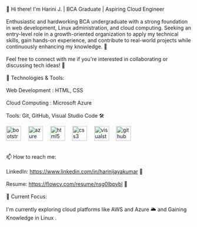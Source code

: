 <p align="left">👋 Hi there! I'm Harini J. | BCA Graduate | Aspiring Cloud Engineer<br><br>Enthusiastic and hardworking BCA undergraduate with a strong foundation in web development,
Linux administration, and cloud computing. Seeking an entry-level role in a growth-oriented
organization to apply my technical skills, gain hands-on experience, and contribute to real-world
projects while continuously enhancing my knowledge.  🌱<br><br>Feel free to connect with me if you're interested in collaborating or discussing tech ideas! 🤝<br><br>🔧 Technologies & Tools:<br><br>Web Development : HTML, CSS  <br><br>Cloud Computing : Microsoft Azure <br><br>Tools: Git, GitHub, Visual Studio Code 🛠️<br>


  <div align="left">
  <img src="https://cdn.jsdelivr.net/gh/devicons/devicon/icons/bootstrap/bootstrap-original.svg" height="40" alt="bootstrap logo"  />
  <img width="12" />
  <img src="https://cdn.jsdelivr.net/gh/devicons/devicon/icons/azure/azure-original.svg" height="40" alt="azure logo"  />
  <img width="12" />
  <img src="https://cdn.jsdelivr.net/gh/devicons/devicon/icons/html5/html5-original.svg" height="40" alt="html5 logo"  />
  <img width="12" />
  <img src="https://cdn.jsdelivr.net/gh/devicons/devicon/icons/css3/css3-original.svg" height="40" alt="css3 logo"  />
  <img width="12" />
  <img src="https://cdn.jsdelivr.net/gh/devicons/devicon/icons/visualstudio/visualstudio-plain.svg" height="40" alt="visualstudio logo"  />
  <img width="12" />
  <img src="https://cdn.jsdelivr.net/gh/devicons/devicon/icons/github/github-original.svg" height="40" alt="github logo"  />
</div>


<br>📫 How to reach me:<br><br>LinkedIn: https://www.linkedin.com/in/harinijayakumar 🔗<br><br>Resume: https://flowcv.com/resume/nsg0lbpvbl 📝<br><br>🎯 Current Focus:<br><br>I'm currently exploring cloud platforms like AWS and Azure 🌥️ and Gaining Knowledge in Linux .</p>
